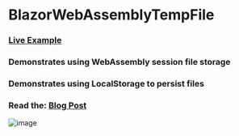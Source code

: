# BlazorWebAssemblyTempFile
### [Live Example](https://adefwebserver.github.io/BlazorWebAssemblyTempFile/)
### Demonstrates using WebAssembly session file storage
### Demonstrates using LocalStorage to persist files
### Read the: [Blog Post](https://blazorhelpwebsite.com/ViewBlogPost/17069)
![image](https://github.com/ADefWebserver/BlazorWebAssemblyTempFile/assets/1857799/0dd3439a-4a10-4f08-a0d2-3775a8902352)

